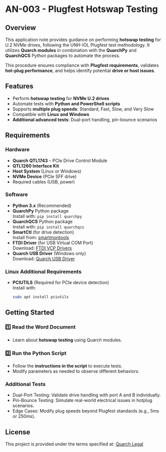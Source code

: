 # AN-003 - Plugfest Hotswap Testing

## Overview
This application note provides guidance on performing **hotswap testing** for U.2 NVMe drives, following the UNH-IOL Plugfest test methodology. It utilizes **Quarch modules** in combination with the **QuarchPy** and **QuarchQCS** Python packages to automate the process.

This procedure ensures compliance with **Plugfest requirements**, validates **hot-plug performance**, and helps identify potential **drive or host issues**.

## Features
- Perform **hotswap testing** for **NVMe U.2 drives**
- Automate tests with **Python and PowerShell scripts**
- Supports **multiple plug speeds**: Standard, Fast, Slow, and Very Slow
- Compatible with **Linux and Windows**
- **Additional advanced tests**: Dual-port handling, pin-bounce scenarios

## Requirements

### Hardware
- **Quarch QTL1743** – PCIe Drive Control Module
- **QTL1260 Interface Kit**
- **Host System** (Linux or Windows)
- **NVMe Device** (PCIe SFF drive)
- Required cables (USB, power)

### Software
- **Python 3.x** (Recommended)
- **QuarchPy** Python package  
  Install with: `pip install quarchpy`
- **QuarchQCS** Python package  
  Install with: `pip install quarchqcs`
- **SmartCtl** (for drive detection)  
  Install from: [smartmontools](https://www.smartmontools.org/)
- **FTDI Driver** (for USB Virtual COM Port)  
  Download: [FTDI VCP Drivers](http://www.ftdichip.com/Drivers/VCP.htm)
- **Quarch USB Driver** (Windows only)  
  Download: [Quarch USB Driver](https://quarch.com/downloads/driver/)

### Linux Additional Requirements
- **PCIUTILS** (Required for PCIe device detection)  
  Install with:  
  ```bash
  sudo apt install pciutils
  

## Getting Started

### 1️⃣ Read the Word Document
- Learn about **hotswap testing** using Quarch modules.

### 2️⃣ Run the Python Script
- Follow the **instructions in the script** to execute tests.
- Modify parameters as needed to observe different behaviors.


### Additional Tests
- Dual-Port Testing: Validate drive handling with port A and B individually.
- Pin-Bounce Testing: Simulate real-world electrical issues in hotplug scenarios.
- Edge Cases: Modify plug speeds beyond Plugfest standards (e.g., 5ms or 250ms).


## License
This project is provided under the terms specified at:
[Quarch Legal](https://quarch.com/legal/)
